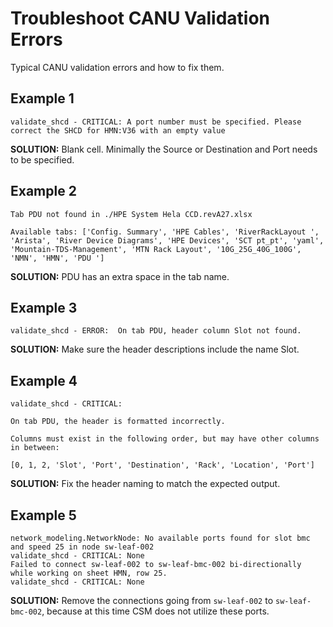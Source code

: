 # Troubleshoot CANU Validation Errors

Typical CANU validation errors and how to fix them.

## Example 1

```
validate_shcd - CRITICAL: A port number must be specified. Please correct the SHCD for HMN:V36 with an empty value
```

**SOLUTION:** Blank cell. Minimally the Source or Destination and Port needs to be specified.


## Example 2

```
Tab PDU not found in ./HPE System Hela CCD.revA27.xlsx

Available tabs: ['Config. Summary', 'HPE Cables', 'RiverRackLayout ', 'Arista', 'River Device Diagrams', 'HPE Devices', 'SCT pt_pt', 'yaml', 'Mountain-TDS-Management', 'MTN Rack Layout', '10G_25G_40G_100G', 'NMN', 'HMN', 'PDU ']
```

**SOLUTION:** PDU has an extra space in the tab name.

## Example 3

```
validate_shcd - ERROR:  On tab PDU, header column Slot not found.
```

**SOLUTION:** Make sure the header descriptions include the name Slot.

## Example 4

```
validate_shcd - CRITICAL:

On tab PDU, the header is formatted incorrectly.

Columns must exist in the following order, but may have other columns in between:

[0, 1, 2, 'Slot', 'Port', 'Destination', 'Rack', 'Location', 'Port']
```

**SOLUTION:** Fix the header naming to match the expected output.

## Example 5

```
network_modeling.NetworkNode: No available ports found for slot bmc and speed 25 in node sw-leaf-002
validate_shcd - CRITICAL: None
Failed to connect sw-leaf-002 to sw-leaf-bmc-002 bi-directionally while working on sheet HMN, row 25.
validate_shcd - CRITICAL: None
```

**SOLUTION:** Remove the connections going from `sw-leaf-002` to `sw-leaf-bmc-002`, because at this time CSM does not utilize these ports.
